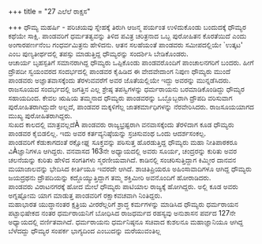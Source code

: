 +++
title = "27 ಎಲೆಲೆ ರಾಕ್ಷಸ"

+++
ಧೌಮ್ಯ ಮಹರ್ಷಿ - ಪರಿಚಯವು ಸ್ನೇಹಕ್ಕೆ ತಿರುಗಿ ಆಜನ್ಮ ಪರ್ಯಂತ ಉಳಿದುಕೊಂಡು ಬಂದುದಕ್ಕೆ ಧೌಮ್ಯರ ಕಥೆಯೇ ಸಾಕ್ಷಿ. ಪಾಂಡವರಿಗೆ ಧರ್ಮತತ್ವವನ್ನು ತಿಳಿದ ಪವಿತ್ರ ಚರಿತ್ರನಾದ ಒಬ್ಬ ಪುರೋಹಿತನ ಕೊರತೆಯಿದೆ ಎಂದು ಅಂಗಾರಪರ್ಣನೆಂಬ ಗಂಧರ್ವಮಿತ್ರನು ಹೇಳಿದನು. ಆತನ ಸಲಹೆಯಂತೆ ಪಾಂಡವರು ಸಮೀಪದಲ್ಲಿಯೇ `ಉತ್ಕಟ' ಎಂಬ ಪುಣ್ಯತೀರ್ಥದಲ್ಲಿ ತಪಸ್ಸು ಮಾಡುತ್ತಿದ್ದ ಧೌಮ್ಯರನ್ನು ಸಂದರ್ಶಿಸಿ ಬೇಡಿಕೊಂಡರು.  
ಆಚಾರ್ಯ ಬೃಹಸ್ಪತಿಗೆ ಸಮಾನರಾಗಿದ್ದ ಧೌಮ್ಯರು ಒಪ್ಪಿಕೊಂಡು ಪಾಂಡವರೊಂದಿಗೆ ಪಾಂಚಾಲನಗರಿಗೆ ಬಂದರು. ಹೀಗೆ ದ್ರೌಪದೀ ಸ್ವಯಂವರದ ಸಂದರ್ಭದಲ್ಲಿ ಪಾಂಡವರ ಕೈಹಿಡಿದ ಈ ವೇದವೇದಾಂಗ ನಿಪುಣ ಧೌಮ್ಯರು ಮುಂದೆ ಪಾಂಡವರು ಅಜ್ಞಾತವಾಸಕ್ಕೆಂದು ತೆರಳುವವರೆಗೆ ಅವರ ಜೊತೆಯಲ್ಲಿಯೇ ಇದ್ದು ಅವರನ್ನು ಮುನ್ನಡೆಸಿದರು.  
ರಾಜಸೂಯದ ಸಂದರ್ಭದಲ್ಲಿ ಜಗತ್ತಿನ ಎಲ್ಲ ಶ್ರೇಷ್ಠ ತಪಸ್ವಿಗಳನ್ನು ಧರ್ಮರಾಯನು ಬರಮಾಡಿಕೊಂಡಿದ್ದು ಧೌಮ್ಯರ ಸಹಾಯದಿಂದ. ಕೇವಲ ಋಷಿಯ ತಮ್ಮನಾದ ಧೌಮ್ಯರು ಪಾಂಡವರನ್ನು ಒಬ್ಬೊಬ್ಬರಾಗಿ ದ್ರೌಪದಿ ವರಿಸುವಾಗ ಪುರೋಹಿತರಾಗಿದ್ದುದೇ ಅಲ್ಲದೆ, ಪಾಂಡವರ ಮಕ್ಕಳಿಗೆಲ್ಲ ಜಾತಕರ್ಮಾಧಿಗಳನ್ನು ನೆರವೇರಿಸಿದರು. ರಾಜಸೂಯಯಾಗದ ಮುಖ್ಯ ಪುರೋಹಿತರಾಗಿದ್ದರು.  
ಸುಖದ ಕಾಲದಲ್ಲಿ ಮಾತ್ರವಲ್ಲದೆÀ ಪಾಂಡವರು ರಾಜ್ಯಭ್ರಷ್ಟರಾಗಿ ವನವಾಸಕ್ಕೆಂದು ತೆರಳಿದಾಗ ಕೂಡ ಧೌಮ್ಯರು ಪಾಂಡವರ ಕೈಬಿಡಲಿಲ್ಲ. ಇದು ಅವರ ಕರ್ತವ್ಯನಿಷ್ಠೆಯನ್ನು ಸ್ರಚಿಸುವಂಥ ಒಂದು ಆದರ್ಶಸಂಕಲ್ಪ.  
ಪಾಂಡವರಿಗೆ ಕೆಡುಕಾಗದಂತೆ ರಕ್ಷೋಘ್ನ ಸೂಕ್ತವನ್ನು ಪಠಿಸುತ್ತ ಹೊರಡುತ್ತಿದ್ದ ಧೌಮ್ಯರು ಮಹಾ ನೀತಿಪಾಠಕರೂ ವಿÀಜ್ಞಾನಿಗಳೂ ಆಗಿದ್ದರು. ವನವಾಸದ 163ನೇ ಅಧ್ಯಾಯದಲ್ಲಿ ಅವರು ಸೂರ್ಯ, ಚಂದ್ರರನ್ನು ಕುರಿತು ಅವರ ಚಲನೆಯನ್ನು ಕುರಿತು ಹೇಳಿದ ಸಂಗತಿಗಳು ಸ್ಮರಣೀಯವಾಗಿದೆ. ಕಾಡಿನಲ್ಲಿ ಸಂಚರಿಸುತ್ತಿದ್ದಾಗ ಕಿಮ್ಮೀರ ದಾನವನ ಮಯಾಜಾಲವನ್ನು ಭೇದಿಸಿದ ಕೀರ್ತಿಯೂ ಇವರದೇ ಆಗಿದೆ. ಶಾಚಿತಿಪ್ರಿಯರೂ ಅಹಿಂಸಾವಾದಿಗಳೂ ಆಗಿದ್ದ ಧೌಮ್ಯರು ಜಯದ್ರಥನು ದ್ರೌಪದಿಯನ್ನು ಕದ್ದೊಯ್ಯುತ್ತಿದ್ದಾಗ ತಮ್ಮ ಶಕ್ತಿಮೀರಿ ಅವನೊಂದಿಗೆ ಹೋರಾಡಿದರು.  
ಪಾಂಡವರು ವಿರಾಟನಗರಕ್ಕೆ ಹೋದ ಮೇಲೆ ಧೌಮ್ಯರು ಪಾಟಿಯಾಲ ರಾಜ್ಯಕ್ಕೆ ಹೋಗಿದ್ದರು. ಅಲ್ಲಿ ಕೂಡ ಅವರು ಅಗ್ನಷ್ಟೋಮ ಯಾಗ ಮಾಡುತ್ತ ಪಾಂಡವರಿಗೆ ರಕ್ಷಾಕವಚವಾಗಿ ನಿಂತಿದ್ದರು.  
ಮಹಾಭಾರತ ಯುದ್ಧಾನಂತರ ಕ್ಷತ್ರಿಯ ವೀರರೆಲ್ಲರಿಗೆ ಶ್ರಾದ್ಧ ಕರ್ಮಗಳನ್ನು ಮಾಡಿಸಿದ ಧೌಮ್ಯರು ಧರ್ಮರಾಯನ ಪಟ್ಟಾಭಿಷೇಕದ ನಂತರ ಧರ್ಮರಾಯನಿಗೆ ಬೋಧಿಸಿದ ರಾಜಧರ್ಮದ ರಹಸ್ಯವು ಅನುಶಾಸನ ಪರ್ವದ 127ನೇ ಅಧ್ಯಾಯದಲ್ಲಿ ವರ್ಣಿತವಾಗಿದೆ. ಧರ್ಮರಾಯನು ಧರ್ಮನಿಷ್ಠನೂ ಸಚಿವಾದ ಕುಶಲನೂ ಮಹಾಜ್ಞಾನಿಯೂ ಆಗಿದ್ದ ಬೆಳೆದದ್ದು ಧೌಮ್ಯರ ಸಂಪರ್ಕ ಭಾಗ್ಯದಿಂದ ಎಂಬುದನ್ನು ಮರೆಯುವಂತಿಲ್ಲ